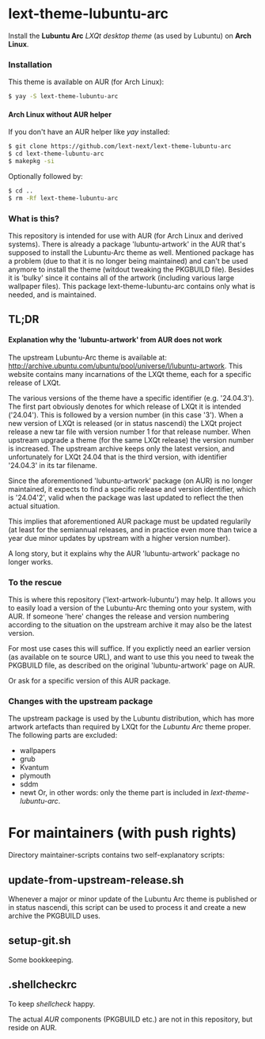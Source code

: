# lext-theme-lubuntu-arc
Install the **Lubuntu Arc** *LXQt desktop theme* (as used by Lubuntu) on **Arch Linux**.

### Installation
This theme is available on AUR (for Arch Linux): 
```bash
$ yay -S lext-theme-lubuntu-arc
```
#### Arch Linux without AUR helper
If you don't have an AUR helper like *yay* installed:
```bash
$ git clone https://github.com/lext-next/lext-theme-lubuntu-arc
$ cd lext-theme-lubuntu-arc
$ makepkg -si
```
Optionally followed by: 
```bash
$ cd ..
$ rm -Rf lext-theme-lubuntu-arc 
```

### What is this?
This repository is intended for use with AUR (for Arch Linux and derived systems). There is already a package 'lubuntu-artwork' in the AUR that's supposed to install the Lubuntu-Arc theme as well. Mentioned package has a problem (due to that it is no longer being maintained) and can't be used anymore to install the theme (witdout tweaking the PKGBUILD file). Besides it is 'bulky' since it contains all of the artwork (including various large wallpaper files). This package lext-theme-lubuntu-arc contains only what is needed, and is maintained.

## TL;DR 

#### Explanation why the 'lubuntu-artwork' from AUR does not work
The upstream Lubuntu-Arc theme is available at: http://archive.ubuntu.com/ubuntu/pool/universe/l/lubuntu-artwork. This website contains many incarnations of the LXQt theme, each for a specific release of LXQt. 

The various versions of the theme have a specific identifier (e.g. '24.04.3'). The first part obviously denotes for which release of LXQt it is intended ('24.04'). This is followed by a version number (in this case '3'). When a new version of LXQt is released (or in status nascendi) the LXQt project release a new tar file with version number 1 for that release number. When upstream upgrade a theme (for the same LXQt release) the version number is increased. The upstream archive keeps only the latest version, and unfortunately for LXQt 24.04 that is the third version, with identifier '24.04.3' in its tar filename. 

Since the aforementioned 'lubuntu-artwork' package (on AUR) is no longer maintained, it expects to find a specific release and version identifier, which is '24.04'2', valid when the package was last updated to reflect the then actual situation. 

This implies that aforementioned AUR package must be updated regularily (at least for the semiannual releases, and in practice even more than twice a year due minor updates by upstream with a higher version number).

A long story, but it explains why the AUR 'lubuntu-artwork' package no longer works. 

### To the rescue
This is where this repository ('lext-artwork-lubuntu') may help. It allows you to easily load a version of the Lubuntu-Arc theming onto your system, with AUR. If someone 'here' changes the release and version numbering according to the situation on the upstream archive it may also be the latest version. 

For most use cases this will suffice. If you explictly need an earlier version (as available on te source URL), and want to use this you need to tweak the PKGBUILD file, as described on the original 'lubuntu-artwork' page on AUR. 

Or ask for a specific version of this AUR package. 

### Changes with the upstream package
The upstream package is used by the Lubuntu distribution, which has more artwork artefacts than required by LXQt for the *Lubuntu Arc* theme proper. The following parts are excluded:
* wallpapers
* grub
* Kvantum
* plymouth
* sddm
* newt
Or, in other words: only the theme part is included in *lext-theme-lubuntu-arc*. 

# For maintainers (with push rights)
Directory maintainer-scripts contains two self-explanatory scripts:
## update-from-upstream-release.sh
Whenever a major or minor update of the Lubuntu Arc theme is published or in status nascendi, this script can be used to process it and create a new archive the PKGBUILD uses.
## setup-git.sh  
Some bookkeeping.
## .shellcheckrc
To keep *shellcheck* happy.

The actual *AUR* components (PKGBUILD etc.) are not in this repository, but reside on AUR. 
